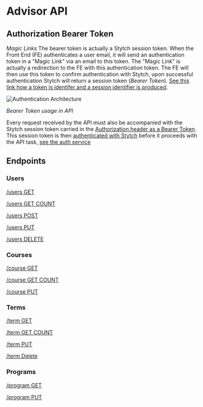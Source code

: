 # Advisor API

## Authorization Bearer Token

_Magic Links_
The bearer token is actually a Stytch session token. When the Front End (FE) authenticates a user email, it will send an authentication token in a "Magic Link" via an email to this token. The "Magic Link" is actually a redirection to the FE with this authentication token. The FE will then use this token to confirm authentication with Stytch, upon successful authentication Stytch will return a session token (_Bearer Token_). [See this link how a token is identifer and a session identifier is produced](https://stytch.com/docs/api/authenticate-magic-link).

![Authentication Architecture](https://stytch.imgix.net/web/_next/static/image/src/img/dashboard/light-mode-api-flow.80200ea99265b20c7bcb14c477357ec6.png?ixlib=js-3.3.0&auto=format&quality=75&width=1920)

_Bearer Token usage in API_

Every request received by the API must also be accompanied with the Stytch session token carried in the [Authorization header as a Bearer Token](https://developer.mozilla.org/en-US/docs/Web/HTTP/Authentication). This session token is then [authenticated with Stytch](https://stytch.com/docs/api/session-auth) before it proceeds with the API task, [see the auth service ](/services/auth.js)

## Endpoints

### Users

[/users GET](users_get.md)

[/users GET COUNT](users_count.md)

[/users POST](users_post.md)

[/users PUT](users_put.md)

[/users DELETE](users_delete.md)

### Courses

[/course GET](course_get.md)

[/course GET COUNT](courses_count.md)

[/course PUT](course_put.md)

### Terms

[/term GET](term_get.md)

[/term GET COUNT](terms_count.md)

[/term PUT](term_put.md)

[/term Delete](term_delete.md)

### Programs

[/program GET](program_get.md)

[/program PUT](program_put.md)
